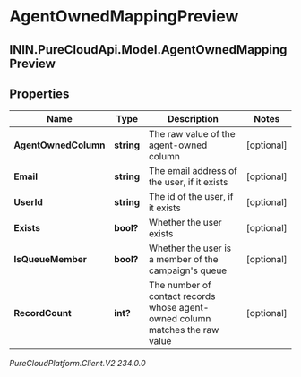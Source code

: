 # AgentOwnedMappingPreview

## ININ.PureCloudApi.Model.AgentOwnedMappingPreview

## Properties

|Name | Type | Description | Notes|
|------------ | ------------- | ------------- | -------------|
| **AgentOwnedColumn** | **string** | The raw value of the agent-owned column | [optional] |
| **Email** | **string** | The email address of the user, if it exists | [optional] |
| **UserId** | **string** | The id of the user, if it exists | [optional] |
| **Exists** | **bool?** | Whether the user exists | [optional] |
| **IsQueueMember** | **bool?** | Whether the user is a member of the campaign&#39;s queue | [optional] |
| **RecordCount** | **int?** | The number of contact records whose agent-owned column matches the raw value | [optional] |



_PureCloudPlatform.Client.V2 234.0.0_
